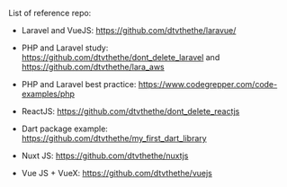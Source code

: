 List of reference repo:
- Laravel and VueJS: https://github.com/dtvthethe/laravue/


- PHP and Laravel study: https://github.com/dtvthethe/dont_delete_laravel and https://github.com/dtvthethe/lara_aws
- PHP and Laravel best practice: https://www.codegrepper.com/code-examples/php
- ReactJS: https://github.com/dtvthethe/dont_delete_reactjs
- Dart package example: https://github.com/dtvthethe/my_first_dart_library
- Nuxt JS: https://github.com/dtvthethe/nuxtjs
- Vue JS + VueX: https://github.com/dtvthethe/vuejs
